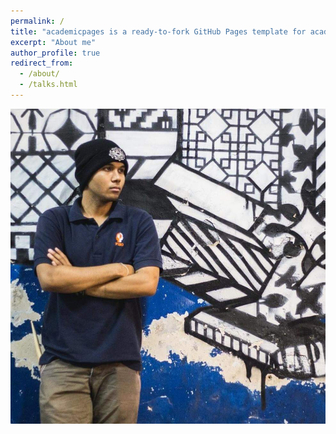 ```yaml
---
permalink: /
title: "academicpages is a ready-to-fork GitHub Pages template for academic personal websites"
excerpt: "About me"
author_profile: true
redirect_from: 
  - /about/
  - /talks.html
---
```


![thirawat3_profile](/images/thirawat3_profile.jpg)
